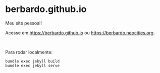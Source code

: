 # berbardo.github.io

Meu site pessoal!

Acesse em https://berbardo.github.io ou https://berbardo.neocities.org.

<br/>

Para rodar localmente:

```
bundle exec jekyll build
bundle exec jekyll serve
```